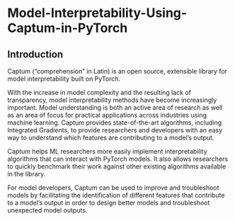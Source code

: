 # Model-Interpretability-Using-Captum-in-PyTorch

## Introduction
Captum (“comprehension” in Latin) is an open source, extensible library for model interpretability built on PyTorch.

With the increase in model complexity and the resulting lack of transparency, model interpretability methods have become increasingly important. Model understanding is both an active area of research as well as an area of focus for practical applications across industries using machine learning. Captum provides state-of-the-art algorithms, including Integrated Gradients, to provide researchers and developers with an easy way to understand which features are contributing to a model’s output.

Captum helps ML researchers more easily implement interpretability algorithms that can interact with PyTorch models. It also allows researchers to quickly benchmark their work against other existing algorithms available in the library.

For model developers, Captum can be used to improve and troubleshoot models by facilitating the identification of different features that contribute to a model’s output in order to design better models and troubleshoot unexpected model outputs.
